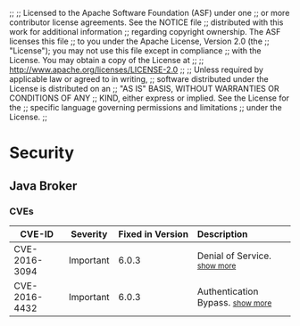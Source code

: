 ;;
;; Licensed to the Apache Software Foundation (ASF) under one
;; or more contributor license agreements.  See the NOTICE file
;; distributed with this work for additional information
;; regarding copyright ownership.  The ASF licenses this file
;; to you under the Apache License, Version 2.0 (the
;; "License"); you may not use this file except in compliance
;; with the License.  You may obtain a copy of the License at
;; 
;;   http://www.apache.org/licenses/LICENSE-2.0
;; 
;; Unless required by applicable law or agreed to in writing,
;; software distributed under the License is distributed on an
;; "AS IS" BASIS, WITHOUT WARRANTIES OR CONDITIONS OF ANY
;; KIND, either express or implied.  See the License for the
;; specific language governing permissions and limitations
;; under the License.
;;

# Security

<section markdown="1">

## Java Broker

### CVEs

| CVE-ID        | Severity  | Fixed&nbsp;in&nbsp;Version | Description |
| ------------- |:---------:|:-----------------|:------------|
| CVE-2016-3094 | Important | 6.0.3            | Denial of Service.  <a id="CVE_2016_3094_details_toggle" href="javascript:toggleDiv({divId:'CVE_2016_3094_details', controlId:'CVE_2016_3094_details_toggle', showMore:'<small>show more</small>', showLess:'<small>show less</small>'});"><small>show more</small></a><div style="display:none;" id="CVE_2016_3094_details"><p>Versions Affected: Qpid Java Broker versions 6.0.0, 6.0.1, and 6.0.2</p><p>Description: A malformed authentication attempt may cause the broker to terminate.  The Qpid Java Broker supports a number of configurable authentication providers each supporting various SASL mechanisms. Some mechanisms need (or can be configured to accept) plain-text passwords being sent to the Broker (using the SASL "PLAIN" mechanism).  Where the broker has been configured to allow plain-text passwords for authentication it is possible for a client to send a malformed authentication attempt which will lead the broker to terminate due to an uncaught Exception.<br/>Brokers configured to use authentication from the "PlainPasswordFile", "SimpleLDAP", or "Base64MD5PasswordFile" providers are vulnerable if the "PLAIN" mechanism is enabled (by default "PLAIN" will be disabled on non-TLS ports, but enabled on TLS connections).</p>Mitigation: Users should upgrade their Qpid Java Broker to version 6.0.3 or later.  If this is not possible, users can disable the PLAIN mechanism for their authentication manager on versions 0.32 and later by adding "PLAIN" to the list of disabledMechanisms on their authentication provider object.<br/>Note that the SimpleLDAP authentication provider requires PLAIN and so this work around does not apply there.</p><p>Credit: This issue was discovered by Alex Szczuczko of Red Hat, Inc.</p><p>References: <a href="https://issues.apache.org/jira/browse/QPID-7271">https://issues.apache.org/jira/browse/QPID-7271</a></p></div> |
| CVE-2016-4432 | Important | 6.0.3 | Authentication Bypass. <a id="CVE_2016_4432_details_toggle" href="javascript:toggleDiv({divId:'CVE_2016_4432_details', controlId:'CVE_2016_4432_details_toggle', showMore:'<small>show more</small>', showLess:'<small>show less</small>'});"><small>show more</small></a><div style="display:none;" id="CVE_2016_4432_details"><p>Versions Affected: Qpid Java Broker versions 6.0.2 and earlier</p><p>Description: The code responsible for handling incoming AMQP 0-8, 0-9, 0-91, and 0-10 connections contains a flaw that allows authentication to be bypassed.  An remote attacker can exploit this vulnerability to perform actions, without the need to specify valid credentials.  For instance, unauthorised messages could be injected or messages stolen.<br/>The vulnerability cannot be exploited if the Access Control List (ACL) feature is enabled AND access to all virtual hosts controlled.<br/>The vulnerability does not apply to the Broker's AMQP 1.0 support.<br/>The vulnerability does not apply if the Broker is configured to require SSL client authentication for all messaging connections.</p><p>Resolution: Users should upgrade the Qpid Java Broker to version 6.0.3 or later (recommended).</p><p>Mitigation: If upgrading is not possible, the vulnerability can be mitigated using an ACL file containing "ACCESS VIRTUALHOST" clauses that white-lists user access to all virtualhosts.<br/>If AMQP 0-8, 0-9, 0-91, and 0-10 support is not required, the vulnerability can also be mitigated by turning off these protocols at the Port level.</p><p>References: <a href="https://issues.apache.org/jira/browse/QPID-7257">https://issues.apache.org/jira/browse/QPID-7257</a></p></div> |


</section>
